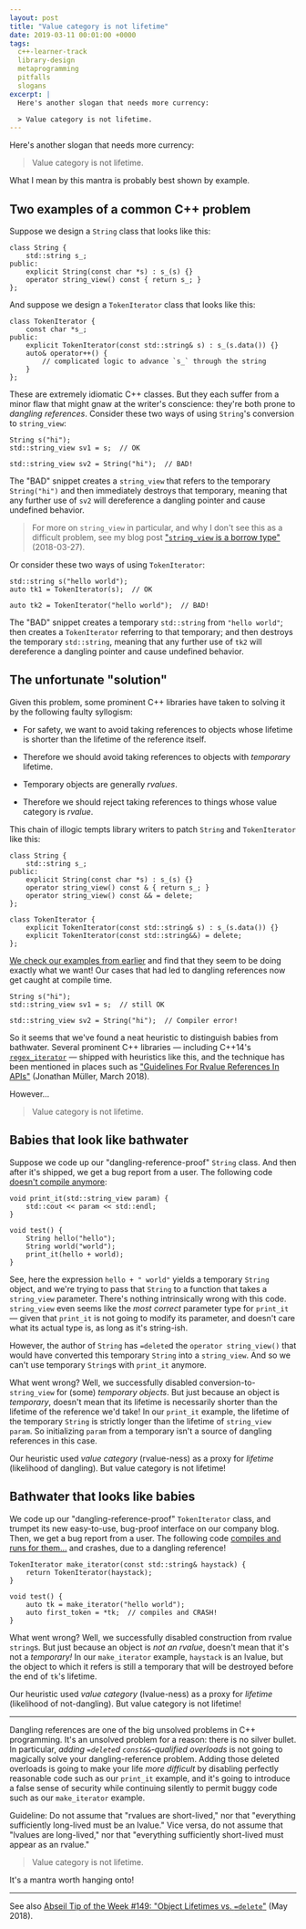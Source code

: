 ```yaml
---
layout: post
title: "Value category is not lifetime"
date: 2019-03-11 00:01:00 +0000
tags:
  c++-learner-track
  library-design
  metaprogramming
  pitfalls
  slogans
excerpt: |
  Here's another slogan that needs more currency:

  > Value category is not lifetime.
---
```


Here's another slogan that needs more currency:

> Value category is not lifetime.

What I mean by this mantra is probably best shown by example.


## Two examples of a common C++ problem

Suppose we design a `String` class that looks like this:

    class String {
        std::string s_;
    public:
        explicit String(const char *s) : s_(s) {}
        operator string_view() const { return s_; }
    };

And suppose we design a `TokenIterator` class that looks like this:

    class TokenIterator {
        const char *s_;
    public:
        explicit TokenIterator(const std::string& s) : s_(s.data()) {}
        auto& operator++() {
            // complicated logic to advance `s_` through the string
        }
    };

These are extremely idiomatic C++ classes. But they each suffer from a minor flaw
that might gnaw at the writer's conscience: they're both prone to _dangling references_.
Consider these two ways of using `String`'s conversion to `string_view`:

    String s("hi");
    std::string_view sv1 = s;  // OK

    std::string_view sv2 = String("hi");  // BAD!

The "BAD" snippet creates a `string_view` that refers to the temporary `String("hi")` and
then immediately destroys that temporary, meaning that any further use of `sv2` will
dereference a dangling pointer and cause undefined behavior.

> For more on `string_view` in particular, and why I don't see this as a difficult problem,
> see my blog post ["`string_view` is a borrow type"](/blog/2018/03/27/string-view-is-a-borrow-type/)
> (2018-03-27).

Or consider these two ways of using `TokenIterator`:

    std::string s("hello world");
    auto tk1 = TokenIterator(s);  // OK

    auto tk2 = TokenIterator("hello world");  // BAD!

The "BAD" snippet creates a temporary `std::string` from `"hello world"`; then creates a `TokenIterator`
referring to that temporary; and then destroys the temporary `std::string`, meaning that any further use
of `tk2` will dereference a dangling pointer and cause undefined behavior.


## The unfortunate "solution"

Given this problem, some prominent C++ libraries have taken to solving it by
the following faulty syllogism:

- For safety, we want to avoid taking references to objects whose lifetime is shorter than the lifetime of the reference itself.

- Therefore we should avoid taking references to objects with _temporary_ lifetime.

- Temporary objects are generally _rvalues_.

- Therefore we should reject taking references to things whose value category is _rvalue_.

This chain of illogic tempts library writers to patch `String` and `TokenIterator` like this:

    class String {
        std::string s_;
    public:
        explicit String(const char *s) : s_(s) {}
        operator string_view() const & { return s_; }
        operator string_view() const && = delete;
    };

    class TokenIterator {
        explicit TokenIterator(const std::string& s) : s_(s.data()) {}
        explicit TokenIterator(const std::string&&) = delete;
    };

[We check our examples from earlier](https://godbolt.org/z/fq4YIx)
and find that they seem to be doing exactly what we want!
Our cases that had led to dangling references now get caught at compile time.

    String s("hi");
    std::string_view sv1 = s;  // still OK

    std::string_view sv2 = String("hi");  // Compiler error!

So it seems that we've found a neat heuristic to distinguish babies from bathwater.
Several prominent C++ libraries — including C++14's
[`regex_iterator`](https://en.cppreference.com/w/cpp/regex/regex_iterator/regex_iterator) —
shipped with heuristics like this, and the technique has been mentioned in places such as
["Guidelines For Rvalue References In APIs"](https://foonathan.net/blog/2018/03/26/rvalue-references-api-guidelines.html)
(Jonathan Müller, March 2018).

However...

> Value category is not lifetime.


## Babies that look like bathwater

Suppose we code up our "dangling-reference-proof" `String` class. And then after it's
shipped, we get a bug report from a user. The following code
[doesn't compile anymore](https://godbolt.org/z/-pwzef):

    void print_it(std::string_view param) {
        std::cout << param << std::endl;
    }

    void test() {
        String hello("hello");
        String world("world");
        print_it(hello + world);
    }

See, here the expression `hello + " world"` yields a temporary `String` object, and we're trying to
pass that `String` to a function that takes a `string_view` parameter. There's nothing intrinsically
wrong with this code. `string_view` even seems like the *most correct* parameter type for `print_it` —
given that `print_it` is not going to modify its parameter, and doesn't care what its actual type is,
as long as it's string-ish.

However, the author of `String` has `=delete`d the `operator string_view()` that would have
converted this temporary `String` into a `string_view`. And so we can't use temporary `String`s
with `print_it` anymore.

What went wrong? Well, we successfully disabled conversion-to-`string_view` for (some) *temporary objects*.
But just because an object is *temporary*, doesn't mean that its lifetime is necessarily shorter than
the lifetime of the reference we'd take! In our `print_it` example, the lifetime of the temporary `String`
is strictly longer than the lifetime of `string_view param`. So initializing `param` from a temporary
isn't a source of dangling references in this case.

Our heuristic used _value category_ (rvalue-ness) as a proxy for _lifetime_ (likelihood of dangling).
But value category is not lifetime!


## Bathwater that looks like babies

We code up our "dangling-reference-proof" `TokenIterator` class, and trumpet its new easy-to-use,
bug-proof interface on our company blog. Then, we get a bug report from a user. The following code
[compiles and runs for them...](https://godbolt.org/z/xgMjFu) and crashes, due to a dangling reference!

    TokenIterator make_iterator(const std::string& haystack) {
        return TokenIterator(haystack);
    }

    void test() {
        auto tk = make_iterator("hello world");
        auto first_token = *tk;  // compiles and CRASH!
    }

What went wrong? Well, we successfully disabled construction from rvalue `string`s.
But just because an object is *not an rvalue*, doesn't mean that it's not a *temporary!*
In our `make_iterator` example, `haystack` is an lvalue, but the object to which it refers
is still a temporary that will be destroyed before the end of `tk`'s lifetime.

Our heuristic used _value category_ (lvalue-ness) as a proxy for _lifetime_ (likelihood of not-dangling).
But value category is not lifetime!

----

Dangling references are one of the big unsolved problems in C++ programming. It's an unsolved problem
for a reason: there is no silver bullet. In particular, _adding `=delete`d `const&&`-qualified overloads_ is not
going to magically solve your dangling-reference problem. Adding those deleted overloads is going to
make your life *more difficult* by disabling perfectly reasonable code such as our `print_it` example,
and it's going to introduce a false sense of security while continuing silently to permit buggy code
such as our `make_iterator` example.

Guideline: Do not assume that "rvalues are short-lived," nor that "everything sufficiently long-lived must be an lvalue."
Vice versa, do not assume that "lvalues are long-lived," nor that "everything sufficiently short-lived must appear as an rvalue."

> Value category is not lifetime.

It's a mantra worth hanging onto!

----

See also [Abseil Tip of the Week #149: "Object Lifetimes vs. `=delete`"](https://abseil.io/tips/149) (May 2018).
